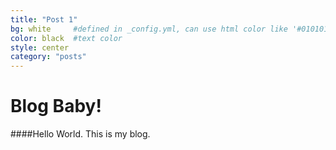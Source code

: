 ```yaml
---
title: "Post 1"
bg: white     #defined in _config.yml, can use html color like '#010101'
color: black  #text color
style: center
category: "posts"
---
```


# Blog Baby!

####Hello World. This is my blog.